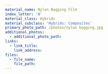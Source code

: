```yaml
---
material_name: Nylon Bagging Film
index_letter: 'N'
material_class: Hybrids
material_subclass: 'Hybrids: Composites'
primary_photo_path: /photos/nylon bagging.jpg
additional_photos:
  - additional_photo_path:
links:
  - link_title:
    link_address:
files:
  - file_name:
    file_path:
---
```



